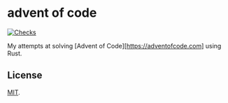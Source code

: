 # advent of code

[![Checks](https://img.shields.io/github/workflow/status/norskeld/aoc/checks?style=flat-square&colorA=22272d&colorB=22272d&label=checks)](https://github.com/norskeld/aoc/actions/workflows/checks.yml)

My attempts at solving [Advent of Code][https://adventofcode.com] using Rust.

## License

[MIT](LICENSE).
